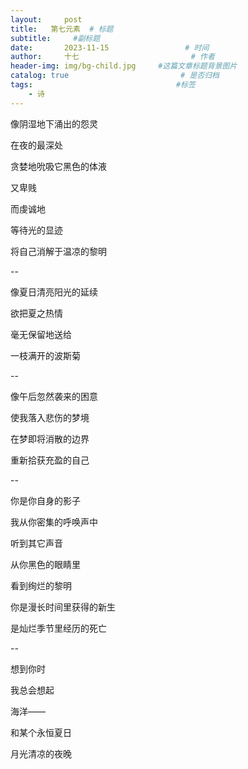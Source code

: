 ```yaml
---
layout:     post                       
title:   第七元素  # 标题
subtitle:     #副标题
date:       2023-11-15                 # 时间
author:     十七                         # 作者
header-img: img/bg-child.jpg     #这篇文章标题背景图片
catalog: true                         # 是否归档
tags:                                #标签
    - 诗
---
```

像阴湿地下涌出的怨灵

在夜的最深处

贪婪地吮吸它黑色的体液

又卑贱

而虔诚地

等待光的显迹

将自己消解于温凉的黎明

--

像夏日清亮阳光的延续

欲把夏之热情

毫无保留地送给

一枝满开的波斯菊 

--

像午后忽然袭来的困意

使我落入悲伤的梦境

在梦即将消散的边界

重新拾获充盈的自己

--

你是你自身的影子

我从你密集的呼唤声中

听到其它声音

从你黑色的眼睛里

看到绚烂的黎明

你是漫长时间里获得的新生

是灿烂季节里经历的死亡

--

想到你时

我总会想起

海洋——

和某个永恒夏日

月光清凉的夜晚

